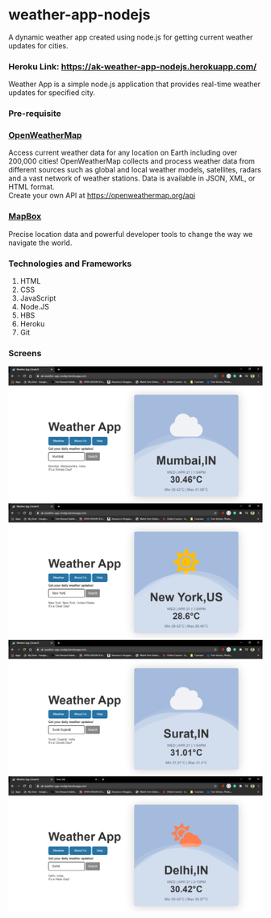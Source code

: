 # weather-app-nodejs
A dynamic weather app created using node.js for getting current weather updates for cities.

### Heroku Link: https://ak-weather-app-nodejs.herokuapp.com/

Weather App is a simple node.js application that provides real-time weather updates for specified city.

### Pre-requisite
### <a href="https://openweathermap.org/" target="_blank">OpenWeatherMap</a>

Access current weather data for any location on Earth including over 200,000 cities! OpenWeatherMap collects and process weather data from different sources such as global and local weather models, satellites, radars and a vast network of weather stations. Data is available in JSON, XML, or HTML format.<br>
Create your own API at https://openweathermap.org/api

### <a href="https://www.mapbox.com/" target="_blank">MapBox</a>

Precise location data and powerful developer tools to change the way we navigate the world.<br>

### Technologies and Frameworks
1. HTML
2. CSS
3. JavaScript
4. Node.JS
5. HBS
6. Heroku
7. Git

### Screens
<img src="screens/screen1.PNG" width="720px" />

<img src="screens/screen2.PNG" width="720px" />

<img src="screens/screen3.PNG" width="720px" />

<img src="screens/screen4.PNG" width="720px" />
